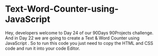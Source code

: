 # Text-Word-Counter-using-JavaScript
Hey, developers welcome to Day 24 of our 90Days 90Projects challenge. And in Day 22 we are going to create a Text &amp; Word Counter using JavaScript . So to run this code you just need to copy the HTML and CSS code and run it into your code Editor. 
